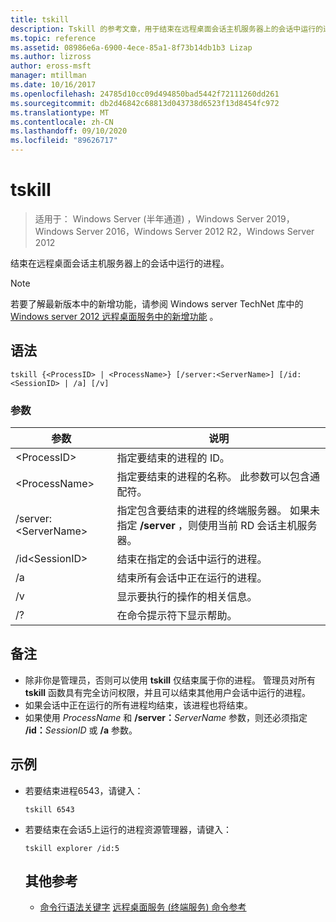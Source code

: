 ```yaml
---
title: tskill
description: Tskill 的参考文章，用于结束在远程桌面会话主机服务器上的会话中运行的进程。
ms.topic: reference
ms.assetid: 08986e6a-6900-4ece-85a1-8f73b14db1b3 Lizap
ms.author: lizross
author: eross-msft
manager: mtillman
ms.date: 10/16/2017
ms.openlocfilehash: 24785d10cc09d494850bad5442f72111260dd261
ms.sourcegitcommit: db2d46842c68813d043738d6523f13d8454fc972
ms.translationtype: MT
ms.contentlocale: zh-CN
ms.lasthandoff: 09/10/2020
ms.locfileid: "89626717"
---
```

# <a name="tskill"></a>tskill

> 适用于： Windows Server (半年通道) ，Windows Server 2019，Windows Server 2016，Windows Server 2012 R2，Windows Server 2012

结束在远程桌面会话主机服务器上的会话中运行的进程。


> [!NOTE]
> 若要了解最新版本中的新增功能，请参阅 Windows server TechNet 库中的 [Windows server 2012 远程桌面服务中的新增功能](/previous-versions/orphan-topics/ws.11/hh831527(v=ws.11)) 。

## <a name="syntax"></a>语法
```
tskill {<ProcessID> | <ProcessName>} [/server:<ServerName>] [/id:<SessionID> | /a] [/v]
```

### <a name="parameters"></a>参数

|参数|说明|
|-------|--------|
|\<ProcessID>|指定要结束的进程的 ID。|
|\<ProcessName>|指定要结束的进程的名称。 此参数可以包含通配符。|
|/server:\<ServerName>|指定包含要结束的进程的终端服务器。 如果未指定 **/server** ，则使用当前 RD 会话主机服务器。|
|/id\<SessionID>|结束在指定的会话中运行的进程。|
|/a|结束所有会话中正在运行的进程。|
|/v|显示要执行的操作的相关信息。|
|/?|在命令提示符下显示帮助。|

## <a name="remarks"></a>备注
- 除非你是管理员，否则可以使用 **tskill** 仅结束属于你的进程。 管理员对所有 **tskill** 函数具有完全访问权限，并且可以结束其他用户会话中运行的进程。
- 如果会话中正在运行的所有进程均结束，该进程也将结束。
- 如果使用 *ProcessName* 和 **/server：**<em>ServerName</em> 参数，则还必须指定 **/id：**<em>SessionID</em> 或 **/a** 参数。

## <a name="examples"></a>示例
- 若要结束进程6543，请键入：
  ```
  tskill 6543
  ```
- 若要结束在会话5上运行的进程资源管理器，请键入：
  ```
  tskill explorer /id:5
  ```
  ## <a name="additional-references"></a>其他参考
  - [命令行语法关键字](command-line-syntax-key.md) 
  [远程桌面服务 (终端服务) 命令参考](remote-desktop-services-terminal-services-command-reference.md)
